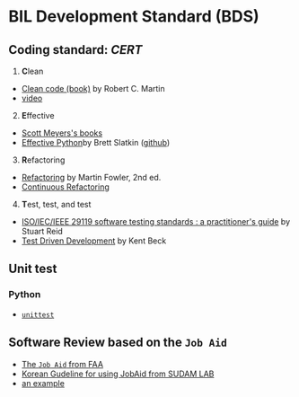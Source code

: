 # BIL Development Standard (BDS)


## Coding standard: *CERT*

1. **C**lean
 * [Clean code (book)](https://www.oreilly.com/library/view/clean-code/9780136083238) by Robert C. Martin
 * [video](https://www.oreilly.com/library/view/clean-code/9780134661742)
  
2. **E**ffective
 * [Scott Meyers's books](https://www.aristeia.com/books.html)
 * [Effective Python](https://effectivepython.com)by Brett Slatkin ([github](https://github.com/bslatkin/effectivepython))

3. **R**efactoring 
 * [Refactoring](https://martinfowler.com/books/refactoring.html) by Martin Fowler, 2nd ed.
 * [Continuous Refactoring](https://www.codit.eu/blog/continuous-refactoring/)

4. **T**est, test, and test
 * [ISO/IEC/IEEE 29119 software testing standards : a practitioner's guide](https://lib.inu.ac.kr/search/detail/CATCAZ000000823052) by Stuart Reid
 * [Test Driven Development](https://www.pearson.com/us/higher-education/program/Beck-Test-Driven-Development-By-Example/PGM206172.html) by Kent Beck
 


## Unit test
### Python
* [`unittest`](https://docs.python.org/3/library/unittest.html)

## Software Review based on the `Job Aid`
* [The `Job Aid` from FAA](https://elsmar.com/elsmarqualityforum/attachments/jobaid-r1-1-pdf.14401)
* [Korean Gudeline for using JobAid from SUDAM LAB](https://imnow.tistory.com/entry/14-DO178-소프트웨어-리뷰Software-Review-–-Job-Aid-1)
* [an example](https://elsmar.com/elsmarqualityforum/attachments/jobaid-r1-1-pdf.14401/)
